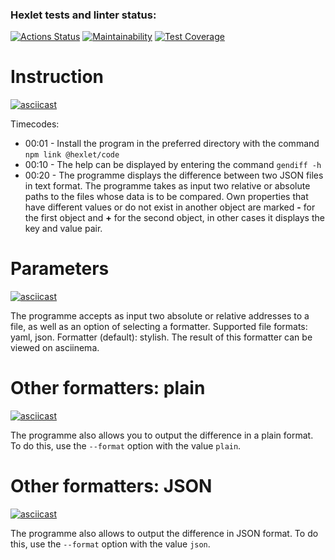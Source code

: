 ### Hexlet tests and linter status:
[![Actions Status](https://github.com/voxman90/frontend-project-46/actions/workflows/hexlet-check.yml/badge.svg)](https://github.com/voxman90/frontend-project-46/actions)
[![Maintainability](https://api.codeclimate.com/v1/badges/4323dafe0d47b940e765/maintainability)](https://codeclimate.com/github/voxman90/frontend-project-46/maintainability)
[![Test Coverage](https://api.codeclimate.com/v1/badges/4323dafe0d47b940e765/test_coverage)](https://codeclimate.com/github/voxman90/frontend-project-46/test_coverage)
# Instruction

[![asciicast](https://asciinema.org/a/7SjxF2pvHjUWkWtPe6Ls3eZDU.svg)](https://asciinema.org/a/7SjxF2pvHjUWkWtPe6Ls3eZDU)

  Timecodes: 
-  00:01 - Install the program in the preferred directory with the command ``npm link @hexlet/code``
-  00:10 - The help can be displayed by entering the command ``gendiff -h``
-  00:20 - The programme displays the difference between two JSON files in text format. The programme takes as input two relative or absolute paths to the files whose data is to be compared. Own properties that have different values or do not exist in another object are marked **-** for the first object and **+** for the second object, in other cases it displays the key and value pair.

# Parameters

[![asciicast](https://asciinema.org/a/lRSGdf9udWVxIO5Cxp2SFnczI.svg)](https://asciinema.org/a/lRSGdf9udWVxIO5Cxp2SFnczI)

The programme accepts as input two absolute or relative addresses to a file, as well as an option of selecting a formatter. Supported file formats: yaml, json. Formatter (default): stylish. The result of this formatter can be viewed on asciinema.

# Other formatters: plain

[![asciicast](https://asciinema.org/a/OYav4ezm181tCL653vtS0jrkL.svg)](https://asciinema.org/a/OYav4ezm181tCL653vtS0jrkL)

The programme also allows you to output the difference in a plain format. To do this, use the ``--format`` option with the value ``plain``.

# Other formatters: JSON

[![asciicast](https://asciinema.org/a/OYav4ezm181tCL653vtS0jrkL.svg)](https://asciinema.org/a/OYav4ezm181tCL653vtS0jrkL)

The programme also allows to output the difference in JSON format. To do this, use the ``--format`` option with the value ``json``.
